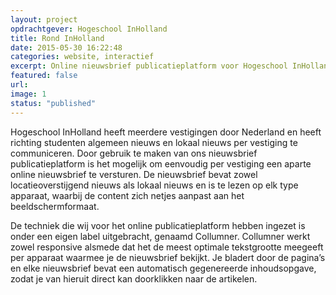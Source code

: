 ```yaml
---
layout: project
opdrachtgever: Hogeschool InHolland
title: Rond InHolland
date: 2015-05-30 16:22:48
categories: website, interactief
excerpt: Online nieuwsbrief publicatieplatform voor Hogeschool InHolland
featured: false
url:
image: 1
status: "published"
---
```

Hogeschool InHolland heeft meerdere vestigingen door Nederland en heeft richting studenten algemeen nieuws en lokaal nieuws per vestiging te communiceren. Door gebruik te maken van ons nieuwsbrief publicatieplatform is het mogelijk om eenvoudig per vestiging een aparte online nieuwsbrief te versturen. De nieuwsbrief bevat zowel locatieoverstijgend nieuws als lokaal nieuws en is te lezen op elk type apparaat, waarbij de content zich netjes aanpast aan het beeldschermformaat.

De techniek die wij voor het online publicatieplatform hebben ingezet is onder een eigen label uitgebracht, genaamd Collumner. Collumner werkt zowel responsive alsmede dat het de meest optimale tekstgrootte meegeeft per apparaat waarmee je de nieuwsbrief bekijkt. Je bladert door de pagina’s en elke nieuwsbrief bevat een automatisch gegenereerde inhoudsopgave, zodat je van hieruit direct kan doorklikken naar de artikelen.
